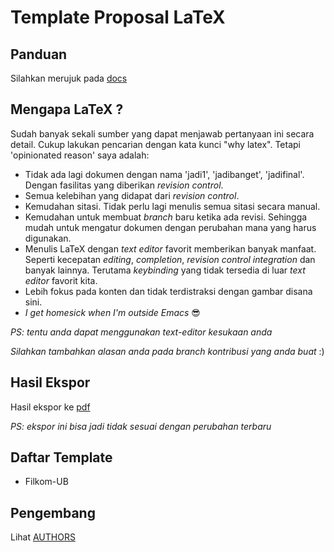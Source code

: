 # Template Proposal LaTeX

## Panduan

Silahkan merujuk pada [docs](docs/)

## Mengapa LaTeX ?

Sudah banyak sekali sumber yang dapat menjawab pertanyaan ini secara
detail. Cukup lakukan pencarian dengan kata kunci "why latex". Tetapi
'opinionated reason' saya adalah:

- Tidak ada lagi dokumen dengan nama 'jadi1', 'jadibanget',
  'jadifinal'. Dengan fasilitas yang diberikan *revision control*.
- Semua kelebihan yang didapat dari *revision control*.
- Kemudahan sitasi. Tidak perlu lagi menulis semua sitasi secara manual.
- Kemudahan untuk membuat *branch* baru ketika ada revisi. Sehingga
  mudah untuk mengatur dokumen dengan perubahan mana yang harus digunakan.
- Menulis LaTeX dengan *text editor* favorit memberikan banyak
  manfaat. Seperti kecepatan *editing*, *completion*, *revision
  control integration* dan banyak lainnya. Terutama *keybinding* yang
  tidak tersedia di luar *text editor* favorit kita.
- Lebih fokus pada konten dan tidak terdistraksi dengan gambar
  disana sini.
- *I get homesick when I'm outside Emacs* &#x1f60e;

*PS: tentu anda dapat menggunakan text-editor kesukaan anda*

*Silahkan tambahkan alasan anda pada branch kontribusi yang anda buat* :)


## Hasil Ekspor

Hasil ekspor ke
[pdf](/uploads/b9fce4ce2e77fd8f8ade938f5adc32a3/proposal.pdf)

*PS: ekspor ini bisa jadi tidak sesuai dengan perubahan terbaru*

## Daftar Template

- Filkom-UB


## Pengembang

Lihat [AUTHORS](https://github.com/azzamsa/template-skripsi-id/blob/master/AUTHORS)

